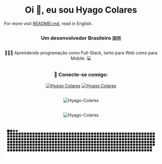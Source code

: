 <h1 align="center">Oi 👋, eu sou Hyago Colares</h1>
For more visit <a href="https://github.com/Hyagocolares/Hyagocolares/blob/main/READMEI.md">READMEI.md</a>, read in English.

##

<h3 align="center">Um desenvolvedor Brasileiro 🇧🇷</h3>

##

<p align="center"> 👨🏿‍💻  Aprendendo programação como Full-Stack, tanto para Web como para Mobile. 💻 </p>

##

<h3 align="center">🔗 Conecte-se comigo:</h3>


<p align="center">
<a href="https://www.linkedin.com/in/hyago-colares/" target="blank"><img align="center" src="https://raw.githubusercontent.com/rahuldkjain/github-profile-readme-generator/master/src/images/icons/Social/linked-in-alt.svg" alt="Hyago Colares" alt="Hyago-Colares" height="30" width="40" /></a>
<a href="https://www.linkedin.com/in/hyago-colares/" target="blank"><img align="center" src="https://raw.githubusercontent.com/rahuldkjain/github-profile-readme-generator/master/src/images/icons/Social/instagram.svg" alt="Hyago Colares" alt="Hyago-Colares" height="30" width="40" /></a>
</p>

##

<p align="center"><img align="center" src="https://github-readme-stats.vercel.app/api/top-langs?username=Hyagocolares&show_icons=true&locale=en&layout=compact" alt="Hyago-Colares" /></p>

##

<p align="center"><img align="center" src="https://github-readme-stats.vercel.app/api?username=Hyagocolares&show_icons=true&locale=en" alt="Hyago-Colares" /></p>

##

![Snake animation](https://github.com/igonc/igonc/blob/main/github-contribution-grid-snake.svg)

